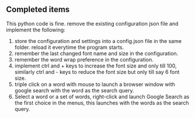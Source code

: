 
## Completed items
This python code is fine. remove the existing configuration json file and implement the following: 
1. store the configuration and settings into a config.json file in the same folder. reload it everytime the program starts. 
2. remember the last changed font name and size in the configuration. 
3. remember the word wrap preference in the configuration. 
4. implement ctrl and + keys to increase the font size and only till 100, similarly ctrl and - keys to reduce the font size but only till say 6 font size. 
5. triple click on a word with mouse to launch a browser window with google search with the word as the search query.
6. Select a word or a set of words, right-click and launch Google Search as the first choice in the menus, this launches with the words as the search query.